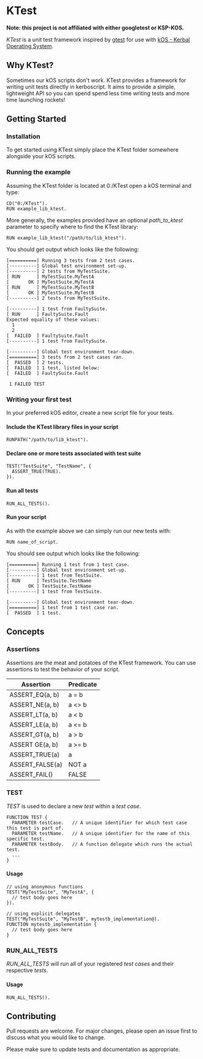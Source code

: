 # KTest
**Note: this project is not affiliated with either googletest or KSP-KOS.**


*KTest* is a unit test framework inspired by [gtest](https://github.com/google/googletest/blob/master/googletest/docs/primer.md) for use with [kOS - Kerbal Operating System](https://github.com/KSP-KOS/KOS).


## Why KTest?
Sometimes our kOS scripts don't work.
KTest provides a framework for writing unit tests directly in kerboscript.
It aims to provide a simple, lightweight API so you can spend spend less time writing tests and more time launching rockets!


## Getting Started
### Installation
To get started using KTest simply place the KTest folder somewhere alongside your kOS scripts.


### Running the example
Assuming the KTest folder is located at 0:/KTest open a kOS terminal and type:
```
CD("0:/KTest").
RUN example_lib_ktest.
```
More generally, the examples provided have an optional *path_to_ktest* parameter to specify where to find the KTest library:
```
RUN example_lib_ktest("/path/to/lib_ktest").
```
You should get output which looks like the following:
```
[==========] Running 3 tests from 2 test cases.
[----------] Global test environment set-up.
[----------] 2 tests from MyTestSuite.
[ RUN      ] MyTestSuite.MyTestA
[       OK ] MyTestSuite.MyTestA
[ RUN      ] MyTestSuite.MyTestB
[       OK ] MyTestSuite.MyTestB
[----------] 2 tests from MyTestSuite.

[----------] 1 test from FaultySuite.
[ RUN      ] FaultySuite.Fault
Expected equality of these values:
  1
  2
[  FAILED  ] FaultySuite.Fault
[----------] 1 test from FaultySuite.

[----------] Global test environment tear-down.
[==========] 3 tests from 2 test cases ran.
[  PASSED  ] 2 tests.
[  FAILED  ] 1 test, listed below:
[  FAILED  ] FaultySuite.Fault

 1 FAILED TEST
```


### Writing your first test
In your preferred kOS editor, create a new script file for your tests.


#### Include the KTest library files in your script
```
RUNPATH("/path/to/lib_ktest").
```
#### Declare one or more tests associated with test suite
```
TEST("TestSuite", "TestName", {
  ASSERT_TRUE(TRUE).
}).
```
#### Run all tests
```
RUN_ALL_TESTS().
```

#### Run your script
As with the example above we can simply run our new tests with:
```
RUN name_of_script.
```
You should see output which looks like the following:
```
[==========] Running 1 test from 1 test case.
[----------] Global test environment set-up.
[----------] 1 test from TestSuite.
[ RUN      ] TestSuite.TestName
[       OK ] TestSuite.TestName
[----------] 1 test from TestSuite.

[----------] Global test environment tear-down.
[==========] 1 test from 1 test case ran.
[  PASSED  ] 1 test.
```


## Concepts
### Assertions
Assertions are the meat and potatoes of the KTest framework.
You can use assertions to test the behavior of your script.

|    Assertion    | Predicate |
| --------------- | --------- |
| ASSERT_EQ(a, b) | a = b  |
| ASSERT_NE(a, b) | a <> b |
| ASSERT_LT(a, b) | a < b  |
| ASSERT_LE(a, b) | a <= b |
| ASSERT_GT(a, b) | a > b  |
| ASSERT GE(a, b) | a >= b |
| ASSERT_TRUE(a)  | a      |
| ASSERT_FALSE(a) | NOT a  |
| ASSERT_FAIL()   |  FALSE |


### TEST
*TEST* is used to declare a new *test* within a *test case*.
```
FUNCTION TEST {
  PARAMETER testCase.   // A unique identifier for which test case this test is part of.
  PARAMETER testName.   // A unique identifier for the name of this specific test.
  PARAMETER testBody.   // A function delegate which runs the actual test.
  ...
}
```
#### Usage
```
// using anonymous functions
TEST("MyTestSuite", "MyTestA", {
  // test body goes here
}).

// using explicit delegates
TEST("MyTestSuite", "MyTestB", mytestb_implementation@).
FUNCTION mytestb_implementation {
  // test body goes here
}
```


### RUN_ALL_TESTS
*RUN_ALL_TESTS* will run all of your registered *test cases* and their respective *tests*.
#### Usage
```RUN_ALL_TESTS().```

## Contributing
Pull requests are welcome. For major changes, please open an issue first to discuss what you would like to change.

Please make sure to update tests and documentation as appropriate.

